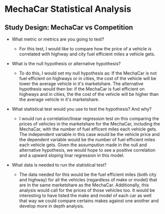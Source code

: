 # MechaCar Statistical Analysis

## Study Design: MechaCar vs Competition

  - What metric or metrics are you going to test?
      - For this test, I would like to compare how the price of a vehicle is correlated with highway and city fuel efficient miles a vehicle gets.
      
  - What is the null hypothesis or alternative hypothesis?
      - To do this, I would set my null hypothesis as: If the MechaCar is not fuel efficient on highways or in cities, the cost of the vehicle will be lower the average vehicle in it's marketshare. The alternative hypothesis would then be: if the MechaCar is fuel efficient on highways and in cities, the the cost of the vehicle will be higher than the average vehicle in it's marketshare.
      
  - What statistical test would you use to test the hypothesis? And why?
      - I would run a correlation/linear regression test on this comparing the prices of vehicles in the marketshare for the MechaCar, including the MechaCar, with the number of fuel efficent miles each vehicle gets. The independent variable in this case would be the vehicle price and the dependent variable would be the number of fuel efficient miles each vehicle gets. Given the assumpution made in the null and alternative hypothesis, we would hope to see a positive correlation and a upward sloping linar regression in this model.
  
  - What data is needed to run the statistical test?
       - The data needed for this would be the fuel efficient miles (both city and highway) for all the vehicles (regardless of make or model) that are in the same marketshare as the MechaCar. Additionally, this analysis would call for the prices of those vehicles too. It would be interesting to have listed the make and model of each car as well that way we could compare certains makes against one another and develop more in depth analysis.
        
